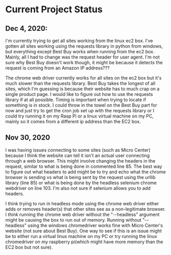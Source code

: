 # Current Project Status

## Dec 4, 2020:
I'm currently trying to get all sites working from the linux ec2 box. I've gotten all sites working
using the requests library in python from windows, but everything except Best Buy works when running
from the ec2 box. Mainly, all I had to change was the request header for user agent. I'm not sure why
Best Buy doesn't work though, it might be because it detects the request is coming from an Amazon IP
address??? 

The chrome web driver currently works for all sites on the ec2 box but it's much slower than the
requests library. Best Buy takes the longest of all sites, which I'm guessing is because their website
has to much crap on a single product page. I would like to figure out how to use the requests library
if at all possible. Timing is important when trying to locate if something is in stock.
I could throw in the towel on the Best Buy part for now and just try to get the cron job set up with
the requests library or I could try running it on my Rasp Pi or a linux virtual machine on my PC,
mainly so it comes from a different ip address than the EC2 box.

## Nov 30, 2020
I was having issues connecting to some sites (such as Micro Center) because I think
the website can tell it isn't an actual user connecting through a web browser. This might involve changing the
headers in the request, similar to what is being done in commented line 85. The best way to figure out what
headers to add might be to try and echo what the chrome browser is sending vs what is being sent by
the request using the urllib library (line 85) or what is being done by the headless selenium chrome
webdriver on line 103. I'm also not sure if selenium allows you to add headers.

I think trying to run in headless mode using the chrome web driver either adds or removes header(s) that other
sites see as a non-legitimate browser. I *think* running the chrome web driver without the "--headless"
argument might be causing the box to run out of memory. Running without "--headless" using the windows
chromedriver works fine with Micro Center's website (not sure about Best Buy). One way to see if this is an
issue might be to either run a virtual linux machine on my PC or try running the linux chromedriver on my
raspberry pi(which might have more memory than the EC2 box but not sure).